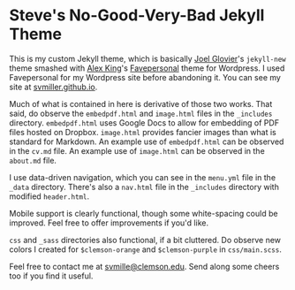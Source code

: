 Steve's No-Good-Very-Bad Jekyll Theme
=====================================

This is my custom Jekyll theme, which is basically [Joel Glovier](http://joelglovier.com/)'s `jekyll-new` theme smashed with [Alex King](http://www.alexking.org)'s [Favepersonal](https://crowdfavorite.com/favepersonal/) theme for Wordpress. I used Favepersonal for my Wordpress site before abandoning it. You can see my site at [svmiller.github.io](http://svmiller.github.io).

Much of what is contained in here is derivative of those two works. That said, do observe the `embedpdf.html` and `image.html` files in the `_includes` directory. `embedpdf.html` uses Google Docs to allow for embedding of PDF files hosted on Dropbox. `image.html` provides fancier images than what is standard for Markdown. An example use of `embedpdf.html` can be observed in the `cv.md` file. An example use of `image.html` can be observed in the `about.md` file.

I use data-driven navigation, which you can see in the `menu.yml` file in the `_data` directory. There's also a `nav.html` file in the `_includes` directory with modified `header.html`.

Mobile support is clearly functional, though some white-spacing could be improved. Feel free to offer improvements if you'd like.

`css` and `_sass` directories also functional, if a bit cluttered. Do observe new colors I created for `$clemson-orange` and `$clemson-purple` in `css/main.scss`.

Feel free to contact me at svmille@clemson.edu. Send along some cheers too if you find it useful.

